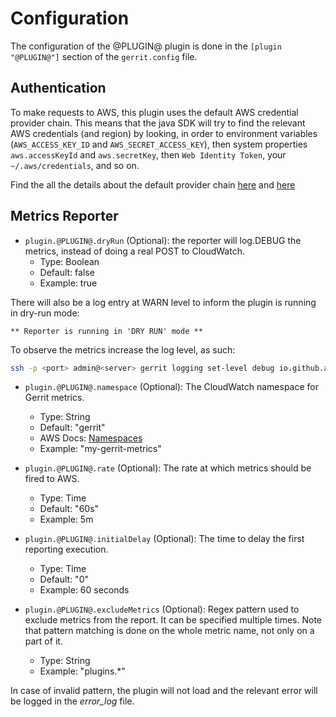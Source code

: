 # Configuration

The configuration of the @PLUGIN@ plugin is done in the `[plugin "@PLUGIN@"]`
section of the `gerrit.config` file.

## Authentication

To make requests to AWS, this plugin uses the default AWS credential provider
chain. This means that the java SDK will try to find the relevant AWS
credentials (and region) by looking, in order to environment variables
(`AWS_ACCESS_KEY_ID` and `AWS_SECRET_ACCESS_KEY`), then system properties
`aws.accessKeyId` and `aws.secretKey`, then `Web Identity Token`, your
`~/.aws/credentials`, and so on.

Find the all the details about the default provider chain
[here](https://docs.aws.amazon.com/sdk-for-java/v1/developer-guide/credentials.html) and
[here](https://docs.aws.amazon.com/sdk-for-java/v1/developer-guide/setup-credentials.html)

## Metrics Reporter

* `plugin.@PLUGIN@.dryRun` (Optional): the reporter will log.DEBUG the metrics,
instead of doing a real POST to CloudWatch.
    * Type: Boolean
    * Default: false
    * Example: true

There will also be a log entry at WARN level to inform the plugin is running in
dry-run mode:

```** Reporter is running in 'DRY RUN' mode **```

To observe the metrics increase the log level, as such:

```bash
ssh -p <port> admin@<server> gerrit logging set-level debug io.github.azagniotov.metrics.reporter.cloudwatch.CloudWatchReporter
```

* `plugin.@PLUGIN@.namespace` (Optional): The CloudWatch namespace for Gerrit metrics.
    * Type: String
    * Default: "gerrit"
    * AWS Docs: [Namespaces](https://docs.aws.amazon.com/AmazonCloudWatch/latest/monitoring/cloudwatch_concepts.html#Namespace)
    * Example: "my-gerrit-metrics"

* `plugin.@PLUGIN@.rate` (Optional): The rate at which metrics should be fired to AWS.
    * Type: Time
    * Default: "60s"
    * Example: 5m

* `plugin.@PLUGIN@.initialDelay` (Optional): The time to delay the first reporting
execution.
    * Type: Time
    * Default: "0"
    * Example: 60 seconds

* `plugin.@PLUGIN@.excludeMetrics` (Optional): Regex pattern used to exclude
metrics from the report. It can be specified multiple times.
Note that pattern matching is done on the whole metric name, not only on a part of it.
    * Type: String
    * Example: "plugins.*"

In case of invalid pattern, the plugin will not load and the relevant error will
be logged in the _error_log_ file.